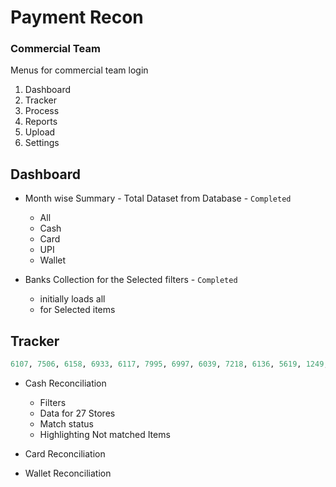 # Payment Recon

### Commercial Team

Menus for commercial team login

1.  Dashboard
2.  Tracker
3.  Process
4.  Reports
5.  Upload
6.  Settings

## Dashboard

-   Month wise Summary - Total Dataset from Database - `Completed`

    -   All
    -   Cash
    -   Card
    -   UPI
    -   Wallet

-   Banks Collection for the Selected filters - `Completed`
    -   initially loads all
    -   for Selected items

## Tracker

```python
6107, 7506, 6158, 6933, 6117, 7995, 6997, 6039, 7218, 6136, 5619, 1249, 9844, 5527, 3070, 2318, 5532, 3389, 2318, 1430, 7019, 6580
```

-   Cash Reconciliation

    -   Filters
    -   Data for 27 Stores
    -   Match status
    -   Highlighting Not matched Items

-   Card Reconciliation
-   Wallet Reconciliation
